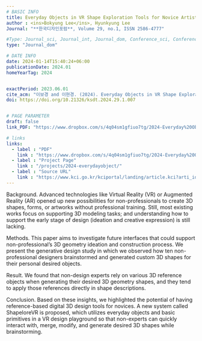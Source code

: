 ```yaml
---
# BASIC INFO
title: Everyday Objects in VR Shape Exploration Tools for Novice Artists - A way to Support Geometry Shaping Process for Non-professionals
author : <ins>Bokyung Lee</ins>, Hyunkyung Lee
Journal: "**한국디자인포럼**, Volume 29, no.1, ISSN 2586-4777"

#Type: Journal_sci, Journal_int, Journal_dom, Conference_sci, Conference_int, Conference_dom
type: "Journal_dom"

# DATE INFO
date: 2024-01-14T15:40:24+06:00
publicationDate: 2024.01
homeYearTag: 2024


exactPeriod: 2023.06.01
cite_acm: "이보경 and 이현경. (2024). Everyday Objects in VR Shape Exploration Tools for Novice Artists - A way to Support Geometry Shaping Process for Non-professionals -. 한국디자인포럼, 29(1), 77-87."
doi: https://doi.org/10.21326/ksdt.2024.29.1.007


# PAGE PARAMETER
draft: false
link_PDF: "https://www.dropbox.com/s/4q04sm1gfiuo7tg/2024-Everyday%20Objects.pdf?dl=0"

# links
links:
  - label : "PDF"
    link : "https://www.dropbox.com/s/4q04sm1gfiuo7tg/2024-Everyday%20Objects.pdf?dl=0"
  - label : "Project Page"
    link : "/projects/2024-everydayobject/"
  - label : "Source URL"
    link : "https://www.kci.go.kr/kciportal/landing/article.kci?arti_id=ART003051994"
---
```



Background.  Advanced technologies like Virtual Reality (VR) or Augmented Reality (AR) opened up new possibilities for non-professionals to create 3D shapes, forms, or artworks without professional training. Still, most existing works focus on supporting 3D modeling tasks; and understanding how to support the early stage of design (ideation and creative expression) is still lacking.


Methods.  This paper aims to investigate future interfaces that could support non-professional’s 3D geometry ideation and construction process. We present the generative design study in which we observed how ten non-professional designers brainstormed and generated custom 3D shapes for their personal desired objects.


Result.  We found that non-design experts rely on various 3D reference objects when generating their desired 3D geometry shapes, and they tend to apply those references directly in shape descriptions.


Conclusion.  Based on these insights, we highlighted the potential of having reference-based digital 3D design tools for novices. A new system called ShapeloreVR is proposed, which utilizes everyday objects and basic primitives in a VR design playground so that non-experts can quickly interact with, merge, modify, and generate desired 3D shapes while brainstorming.